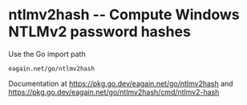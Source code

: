 # ntlmv2hash -- Compute Windows NTLMv2 password hashes

Use the Go import path

    eagain.net/go/ntlmv2hash

Documentation at https://pkg.go.dev/eagain.net/go/ntlmv2hash
and https://pkg.go.dev/eagain.net/go/ntlmv2hash/cmd/ntlmv2-hash
